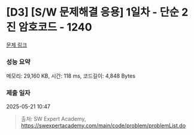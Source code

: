 # [D3] [S/W 문제해결 응용] 1일차 - 단순 2진 암호코드 - 1240 

[문제 링크](https://swexpertacademy.com/main/code/problem/problemDetail.do?contestProbId=AV15FZuqAL4CFAYD) 

### 성능 요약

메모리: 29,160 KB, 시간: 118 ms, 코드길이: 4,848 Bytes

### 제출 일자

2025-05-21 10:47



> 출처: SW Expert Academy, https://swexpertacademy.com/main/code/problem/problemList.do